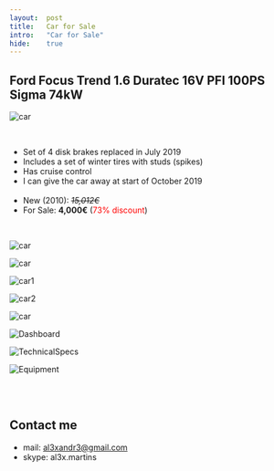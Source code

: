 ```yaml
---
layout:  post
title:   Car for Sale
intro:   "Car for Sale"
hide:    true
---
```


<style>
table {
    font-family: arial, sans-serif;
    border-collapse: collapse;
    width: 100%;
}

td, th {
    border: 1px solid #dddddd;
    text-align: left;
    padding: 8px;
}

tr:nth-child(even) {
    background-color: #dddddd;
}
</style>
 

##  Ford Focus Trend 1.6 Duratec 16V PFI 100PS Sigma 74kW

![car](https://drive.google.com/uc?id=1Oa_3MQtDFGEPFstxfWSbLN8wVci9_baA)

</br>

- Set of 4 disk brakes replaced in July 2019
- Includes a set of winter tires with studs (spikes)
- Has cruise control
- I can give the car away at start of October 2019
</br></br>
- New (2010): *<strike>15,012€</strike>*
- For Sale: **4,000€**  (<font color="red">73% discount</font>)

</br>

![car](https://drive.google.com/uc?id=1WeacxXvSKtLHJ1uVP6V3w0DKgCtlgDEl)

![car](https://drive.google.com/uc?id=1DbGmOOke7OX_K_bVbJoHtAgSLTUQwZe5)




![car1](https://drive.google.com/uc?id=1apSsArBJFklwW39RP2BLtgl3I2DCdibk)


![car2](https://drive.google.com/uc?id=1KaSuJsnNa452XKg2HrdCYj_7yQ_Ftmkn)



![car](https://drive.google.com/uc?id=1myVQLgHuvOLhx3uh20tUVdFKjxAkKO9M)

![Dashboard](https://drive.google.com/uc?id=1o4gXfGisQb_GXC187lGrWklnyUukPfXB)

![TechnicalSpecs](https://drive.google.com/uc?id=1uXhGCBljQl6V7-NZ5dBKR48T0fhFYD_7)

![Equipment](https://drive.google.com/uc?id=1dtipWfT5rLPsQngz3Rws7fk6RVfuTrse)


<br/><br/>


## Contact me

 - mail: al3xandr3@gmail.com
 - skype: al3x.martins
